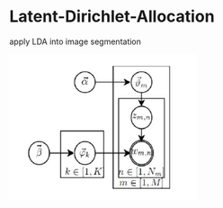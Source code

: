 # Latent-Dirichlet-Allocation
apply LDA into image segmentation

![image](https://github.com/yuxi120407/Latent-Dirichlet-Allocation/raw/master/image/lda.png)
